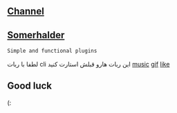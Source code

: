 ## [Channel](https://telegram.me/Sourcesiran)
## [Somerhalder](https://telegram.me/Somerhaider)
```sh
Simple and functional plugins
```
لطفا با ربات cli این ربات هارو قبلش استارت کنید 
 [music](t.me/melobot)
 [gif](t.me/gif)
 [like](t.me/like)
## Good luck
(:
